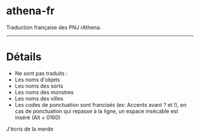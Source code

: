 athena-fr
=========

Traduction française des PNJ rAthena.

_________________________________________________

Détails
=======
* Ne sont pas traduits :
 * Les noms d'objets
 * Les noms des sorts
 * Les noms des monstres
 * Les noms des villes
* Les codes de ponctuation sont francisés (ex: Accents avant ? et !), en cas de ponctuation qui repasse à la ligne, un
espace insécable est inséré (Alt + 0160)

J'écris de la merde